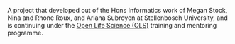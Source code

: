 
A project that developed out of the Hons Informatics work of Megan Stock, Nina and Rhone Roux, and Ariana Subroyen at Stellenbosch University, and is continuing under the [Open Life Science (OLS)](https://openlifesci.org/ols-6) training and mentoring programme.
